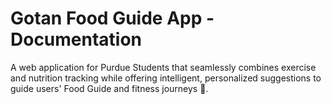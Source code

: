 # Gotan Food Guide App - Documentation
A web application for Purdue Students that seamlessly combines exercise and nutrition tracking while offering intelligent, personalized suggestions to guide users' Food Guide and fitness journeys 🍎.
